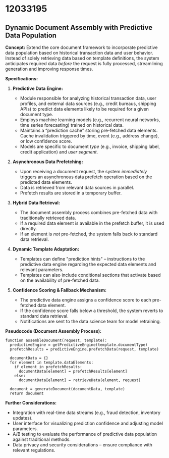 # 12033195

## Dynamic Document Assembly with Predictive Data Population

**Concept:** Extend the core document framework to incorporate predictive data population based on historical transaction data and user behavior. Instead of solely retrieving data based on template definitions, the system anticipates required data *before* the request is fully processed, streamlining generation and improving response times.

**Specifications:**

1.  **Predictive Data Engine:**
    *   Module responsible for analyzing historical transaction data, user profiles, and external data sources (e.g., credit bureaus, shipping APIs) to predict data elements likely to be required for a given document type.
    *   Employs machine learning models (e.g., recurrent neural networks, time series forecasting) trained on historical data.
    *   Maintains a “prediction cache” storing pre-fetched data elements. Cache invalidation triggered by time, event (e.g., address change), or low confidence score.
    *   Models are specific to document *type* (e.g., invoice, shipping label, credit application) and *user segment*.

2.  **Asynchronous Data Prefetching:**
    *   Upon receiving a document request, the system *immediately* triggers an asynchronous data prefetch operation based on the predicted data elements.
    *   Data is retrieved from relevant data sources in parallel.
    *   Prefetch results are stored in a temporary buffer.

3.  **Hybrid Data Retrieval:**
    *   The document assembly process combines pre-fetched data with traditionally retrieved data.
    *   If a required data element is available in the prefetch buffer, it is used directly.
    *   If an element is *not* pre-fetched, the system falls back to standard data retrieval.

4.  **Dynamic Template Adaptation:**
    *   Templates can define "prediction hints" – instructions to the predictive data engine regarding the expected data elements and relevant parameters.
    *   Templates can also include conditional sections that activate based on the availability of pre-fetched data.

5.  **Confidence Scoring & Fallback Mechanism:**
    *   The predictive data engine assigns a confidence score to each pre-fetched data element.
    *   If the confidence score falls below a threshold, the system reverts to standard data retrieval.
    *   Notifications are sent to the data science team for model retraining.

**Pseudocode (Document Assembly Process):**

```
function assembleDocument(request, template):
  predictiveEngine = getPredictiveEngine(template.documentType)
  prefetchResults = predictiveEngine.prefetchData(request, template)

  documentData = {}
  for element in template.dataElements:
    if element in prefetchResults:
      documentData[element] = prefetchResults[element]
    else:
      documentData[element] = retrieveData(element, request)

  document = generateDocument(documentData, template)
  return document
```

**Further Considerations:**

*   Integration with real-time data streams (e.g., fraud detection, inventory updates).
*   User interface for visualizing prediction confidence and adjusting model parameters.
*   A/B testing to evaluate the performance of predictive data population against traditional methods.
*   Data privacy and security considerations – ensure compliance with relevant regulations.